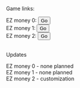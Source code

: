 Game links:

<html>
    <head>
    </head>
    <body>
        EZ money 0:   
        <a href="https://clockmantellstime.github.io/EZ-money-0/" ><button>Go</button></a><br>
        EZ money 1:   
        <a href="https://clockmantellstime.github.io/EZ-money/" ><button>Go</button></a><br>
        EZ money 2:   
        <a href="https://clockmantellstime.github.io/EZ-money-2/" ><button>Go</button></a><br><br>
    </body>
</html>


Updates

<html>
    <head>
    </head>
    <body>
        EZ money 0 - none planned<br>
        EZ money 1 - none planned<br>
        EZ money 2 - customization<br>
    </body>
</html>



